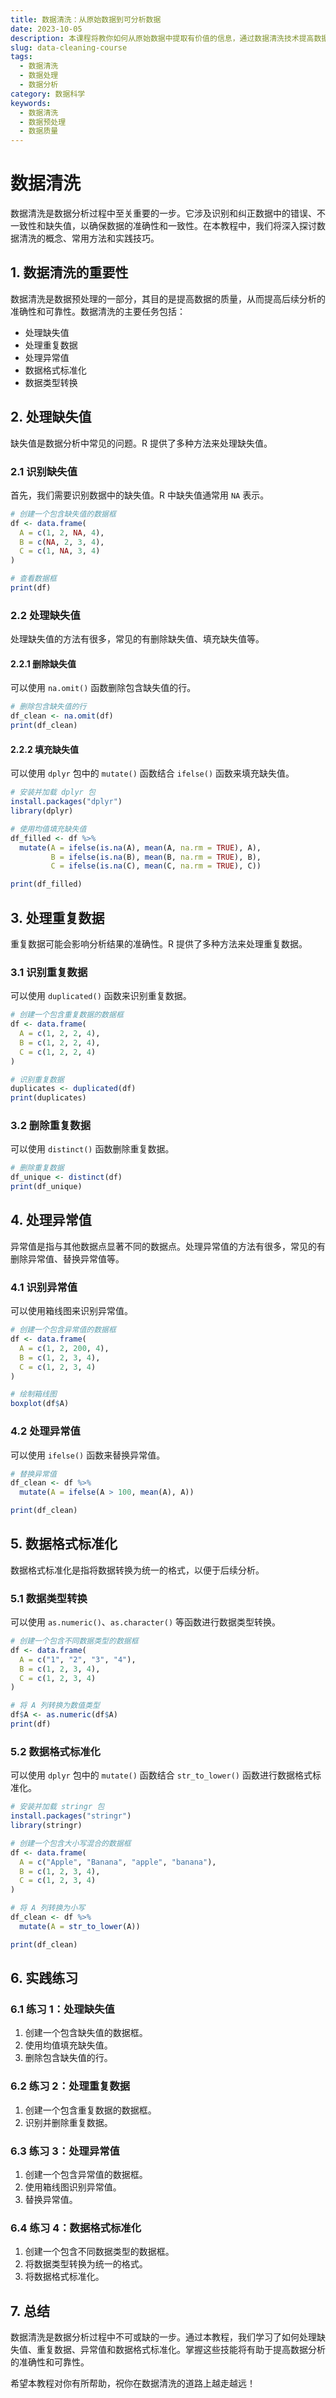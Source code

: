 ```yaml
---
title: 数据清洗：从原始数据到可分析数据
date: 2023-10-05
description: 本课程将教你如何从原始数据中提取有价值的信息，通过数据清洗技术提高数据质量，为后续分析打下坚实基础。
slug: data-cleaning-course
tags:
  - 数据清洗
  - 数据处理
  - 数据分析
category: 数据科学
keywords:
  - 数据清洗
  - 数据预处理
  - 数据质量
---
```


# 数据清洗

数据清洗是数据分析过程中至关重要的一步。它涉及识别和纠正数据中的错误、不一致性和缺失值，以确保数据的准确性和一致性。在本教程中，我们将深入探讨数据清洗的概念、常用方法和实践技巧。

## 1. 数据清洗的重要性

数据清洗是数据预处理的一部分，其目的是提高数据的质量，从而提高后续分析的准确性和可靠性。数据清洗的主要任务包括：

- 处理缺失值
- 处理重复数据
- 处理异常值
- 数据格式标准化
- 数据类型转换

## 2. 处理缺失值

缺失值是数据分析中常见的问题。R 提供了多种方法来处理缺失值。

### 2.1 识别缺失值

首先，我们需要识别数据中的缺失值。R 中缺失值通常用 `NA` 表示。

```r
# 创建一个包含缺失值的数据框
df <- data.frame(
  A = c(1, 2, NA, 4),
  B = c(NA, 2, 3, 4),
  C = c(1, NA, 3, 4)
)

# 查看数据框
print(df)
```

### 2.2 处理缺失值

处理缺失值的方法有很多，常见的有删除缺失值、填充缺失值等。

#### 2.2.1 删除缺失值

可以使用 `na.omit()` 函数删除包含缺失值的行。

```r
# 删除包含缺失值的行
df_clean <- na.omit(df)
print(df_clean)
```

#### 2.2.2 填充缺失值

可以使用 `dplyr` 包中的 `mutate()` 函数结合 `ifelse()` 函数来填充缺失值。

```r
# 安装并加载 dplyr 包
install.packages("dplyr")
library(dplyr)

# 使用均值填充缺失值
df_filled <- df %>%
  mutate(A = ifelse(is.na(A), mean(A, na.rm = TRUE), A),
         B = ifelse(is.na(B), mean(B, na.rm = TRUE), B),
         C = ifelse(is.na(C), mean(C, na.rm = TRUE), C))

print(df_filled)
```

## 3. 处理重复数据

重复数据可能会影响分析结果的准确性。R 提供了多种方法来处理重复数据。

### 3.1 识别重复数据

可以使用 `duplicated()` 函数来识别重复数据。

```r
# 创建一个包含重复数据的数据框
df <- data.frame(
  A = c(1, 2, 2, 4),
  B = c(1, 2, 2, 4),
  C = c(1, 2, 2, 4)
)

# 识别重复数据
duplicates <- duplicated(df)
print(duplicates)
```

### 3.2 删除重复数据

可以使用 `distinct()` 函数删除重复数据。

```r
# 删除重复数据
df_unique <- distinct(df)
print(df_unique)
```

## 4. 处理异常值

异常值是指与其他数据点显著不同的数据点。处理异常值的方法有很多，常见的有删除异常值、替换异常值等。

### 4.1 识别异常值

可以使用箱线图来识别异常值。

```r
# 创建一个包含异常值的数据框
df <- data.frame(
  A = c(1, 2, 200, 4),
  B = c(1, 2, 3, 4),
  C = c(1, 2, 3, 4)
)

# 绘制箱线图
boxplot(df$A)
```

### 4.2 处理异常值

可以使用 `ifelse()` 函数来替换异常值。

```r
# 替换异常值
df_clean <- df %>%
  mutate(A = ifelse(A > 100, mean(A), A))

print(df_clean)
```

## 5. 数据格式标准化

数据格式标准化是指将数据转换为统一的格式，以便于后续分析。

### 5.1 数据类型转换

可以使用 `as.numeric()`、`as.character()` 等函数进行数据类型转换。

```r
# 创建一个包含不同数据类型的数据框
df <- data.frame(
  A = c("1", "2", "3", "4"),
  B = c(1, 2, 3, 4),
  C = c(1, 2, 3, 4)
)

# 将 A 列转换为数值类型
df$A <- as.numeric(df$A)
print(df)
```

### 5.2 数据格式标准化

可以使用 `dplyr` 包中的 `mutate()` 函数结合 `str_to_lower()` 函数进行数据格式标准化。

```r
# 安装并加载 stringr 包
install.packages("stringr")
library(stringr)

# 创建一个包含大小写混合的数据框
df <- data.frame(
  A = c("Apple", "Banana", "apple", "banana"),
  B = c(1, 2, 3, 4),
  C = c(1, 2, 3, 4)
)

# 将 A 列转换为小写
df_clean <- df %>%
  mutate(A = str_to_lower(A))

print(df_clean)
```

## 6. 实践练习

### 6.1 练习 1：处理缺失值

1. 创建一个包含缺失值的数据框。
2. 使用均值填充缺失值。
3. 删除包含缺失值的行。

### 6.2 练习 2：处理重复数据

1. 创建一个包含重复数据的数据框。
2. 识别并删除重复数据。

### 6.3 练习 3：处理异常值

1. 创建一个包含异常值的数据框。
2. 使用箱线图识别异常值。
3. 替换异常值。

### 6.4 练习 4：数据格式标准化

1. 创建一个包含不同数据类型的数据框。
2. 将数据类型转换为统一的格式。
3. 将数据格式标准化。

## 7. 总结

数据清洗是数据分析过程中不可或缺的一步。通过本教程，我们学习了如何处理缺失值、重复数据、异常值和数据格式标准化。掌握这些技能将有助于提高数据分析的准确性和可靠性。

希望本教程对你有所帮助，祝你在数据清洗的道路上越走越远！